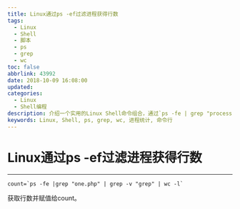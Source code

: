 ```yaml
---
title: Linux通过ps -ef过滤进程获得行数
tags:
  - Linux
  - Shell
  - 脚本
  - ps
  - grep
  - wc
toc: false
abbrlink: 43992
date: 2018-10-09 16:08:00
updated:
categories:
  - Linux
  - Shell编程
description: 介绍一个实用的Linux Shell命令组合，通过`ps -fe | grep "process" | grep -v "grep" | wc -l`来精确统计特定进程的数量，并将其赋值给变量，是脚本编程中常用的技巧。
keywords: Linux, Shell, ps, grep, wc, 进程统计, 命令行
---
```


# Linux通过ps -ef过滤进程获得行数

------------

```shell
count=`ps -fe |grep "one.php" | grep -v "grep" | wc -l`
```

获取行数并赋值给count。